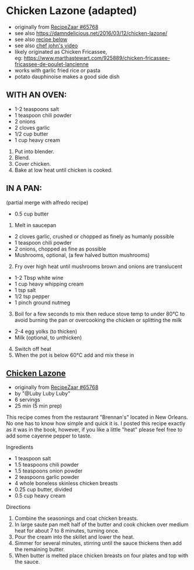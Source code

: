 # Chicken Lazone (adapted)

* originally from [RecipeZaar #65768](http://www.recipezaar.com/65768)
* see also https://damndelicious.net/2016/03/12/chicken-lazone/
* see also [recipe below](#chicken-lazonehttpswwwfoodcomrecipechicken-lazone-65768)
* see also [chef john's video](https://youtu.be/NCxBc3dF8wc)
* likely originated as Chicken Fricassee,  
  eg: https://www.marthastewart.com/925889/chicken-fricassee-fricassee-de-poulet-lancienne
* works with garlic fried rice or pasta
* potato dauphinoise makes a good side dish

## WITH AN OVEN:

* 1-2 teaspoons salt
* 1 teaspoon chili powder
* 2 onions
* 2 cloves garlic
* 1/2 cup butter
* 1 cup heavy cream

1. Put into blender.
2. Blend.
3. Cover chicken.
4. Bake at low heat until chicken is cooked.

## IN A PAN:

(partial merge with alfredo recipe)

* 0.5 cup butter

1. Melt in saucepan

* 2 cloves garlic, crushed or chopped as finely as humanly possible
* 1 teaspoon chili powder
* 2 onions, chopped as fine as possible
* Mushrooms, optional, (a few halved button mushrooms)

2. Fry over high heat until mushrooms brown and onions are translucent

* 1-2 Tbsp white wine
* 1 cup heavy whipping cream
* 1 tsp salt
* 1/2 tsp pepper
* 1 pinch ground nutmeg

3. Boil for a few seconds to mix then reduce stove temp to under 80°C to avoid burning the pan or overcooking the
   chicken or splitting the milk

* 2-4 egg yolks (to thicken)
* Milk (optional, to unthicken)

4. Switch off heat
5. When the pot is below 60°C add and mix these in

## [Chicken Lazone](https://www.food.com/recipe/chicken-lazone-65768)

* originally from [RecipeZaar #65768](http://www.recipezaar.com/65768)
* by "@Luby Luby Luby"
* 6 servings
* 25 min (5 min prep)

This recipe comes from the restaurant "Brennan's" located in New Orleans.
No one has to know how simple and quick it is.
I posted this recipe exactly as it was in the book, however, if you like a little "heat" please feel free to add some
cayenne pepper to taste.

Ingredients

* 1 teaspoon salt
* 1.5 teaspoons chili powder
* 1.5 teaspoons onion powder
* 2 teaspoons garlic powder
* 4 whole boneless skinless chicken breasts
* 0.25 cup butter, divided
* 0.5 cup heavy cream

Directions

1. Combine the seasonings and coat chicken breasts.
2. In large saute pan melt half of the butter and cook chicken over medium heat for about 7 to 8 minutes, turning once.
3. Pour the cream into the skillet and lower the heat.
4. Simmer for several minutes, stirring until the sauce thickens then add the remaining butter.
5. When butter is melted place chicken breasts on four plates and top with the sauce.
